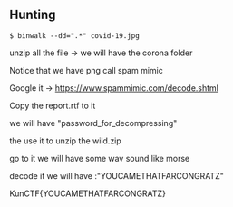 ## Hunting

```
$ binwalk --dd=".*" covid-19.jpg
```
unzip all the file -> we will have the corona folder

Notice that we have png call spam mimic

Google it -> https://www.spammimic.com/decode.shtml

Copy the report.rtf to it

we will have "password_for_decompressing"

the use it to unzip the wild.zip

go to it we will have some wav sound like morse

decode it we will have :"YOUCAMETHATFARCONGRATZ"

KunCTF{YOUCAMETHATFARCONGRATZ}

